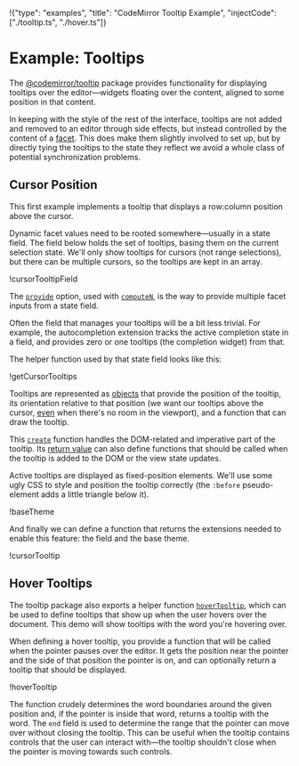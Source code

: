 !{"type": "examples", "title": "CodeMirror Tooltip Example", "injectCode": ["./tooltip.ts", "./hover.ts"]}

# Example: Tooltips

The [@codemirror/tooltip](##tooltip) package provides functionality
for displaying tooltips over the editor—widgets floating over the
content, aligned to some position in that content.

In keeping with the style of the rest of the interface, tooltips are
not added and removed to an editor through side effects, but instead
controlled by the content of a [facet](##tooltip.showTooltip). This
does make them slightly involved to set up, but by directly tying the
tooltips to the state they reflect we avoid a whole class of potential
synchronization problems.

## Cursor Position

This first example implements a tooltip that displays a row:column
position above the cursor.

<div id=editor></div>
<script defer src="../../codemirror.js"></script>
<script defer src="tooltip.js"></script>

Dynamic facet values need to be rooted somewhere—usually in a state
field. The field below holds the set of tooltips, basing them on the
current selection state. We'll only show tooltips for cursors (not
range selections), but there can be multiple cursors, so the tooltips
are kept in an array.

!cursorTooltipField

The [`provide`](##state.StateField^define^config.provide) option, used
with [`computeN`](##state.Facet.computeN), is the way to provide
multiple facet inputs from a state field.

Often the field that manages your tooltips will be a bit less
trivial. For example, the autocompletion extension tracks the active
completion state in a field, and provides zero or one tooltips (the
completion widget) from that.

The helper function used by that state field looks like this:

!getCursorTooltips

Tooltips are represented as [objects](##tooltip.Tooltip) that provide
the position of the tooltip, its orientation relative to that position
(we want our tooltips above the cursor,
[even](##tooltip.Tooltip.strictSide) when there's no room in the
viewport), and a function that can draw the tooltip.

This [`create`](##tooltip.Tooltip.create) function handles the
DOM-related and imperative part of the tooltip. Its [return
value](##tooltip.TooltipView) can also define functions that should be
called when the tooltip is added to the DOM or the view state updates.

Active tooltips are displayed as fixed-position elements. We'll use
some ugly CSS to style and position the tooltip correctly (the
`:before` pseudo-element adds a little triangle below it).

!baseTheme

And finally we can define a function that returns the extensions
needed to enable this feature: the field and the base theme.

!cursorTooltip

## Hover Tooltips

The tooltip package also exports a helper function
[`hoverTooltip`](##tooltip.hoverTooltip), which can be used to define
tooltips that show up when the user hovers over the document. This
demo will show tooltips with the word you're hovering over.

<div id=hover-editor></div>
<script defer src="hover.js"></script>

When defining a hover tooltip, you provide a function that will be
called when the pointer pauses over the editor. It gets the position
near the pointer and the side of that position the pointer is on, and
can optionally return a tooltip that should be displayed.

!hoverTooltip

The function crudely determines the word boundaries around the given
position and, if the pointer is inside that word, returns a tooltip
with the word. The `end` field is used to determine the range that the
pointer can move over without closing the tooltip. This can be useful
when the tooltip contains controls that the user can interact with—the
tooltip shouldn't close when the pointer is moving towards such
controls.
